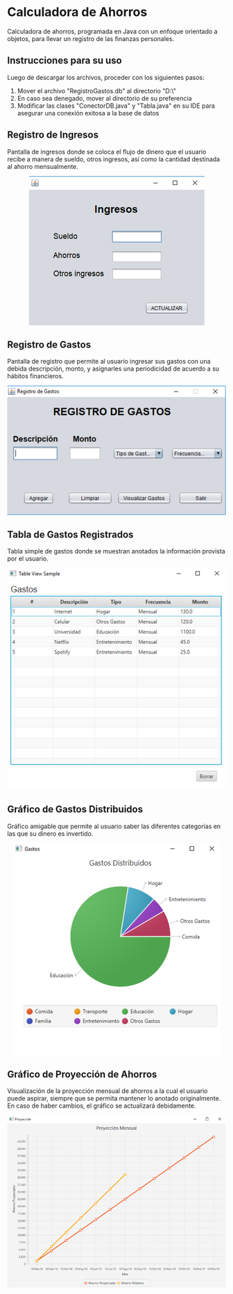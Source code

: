 # Calculadora de Ahorros
Calculadora de ahorros, programada en Java con un enfoque orientado a objetos, para llevar un registro de las finanzas personales.

## Instrucciones para su uso
Luego de descargar los archivos, proceder con los siguientes pasos:
1. Mover el archivo "RegistroGastos.db" al directorio "D:\\"
2. En caso sea denegado, mover al directorio de su preferencia
3. Modificar las clases "ConectorDB.java" y "Tabla.java" en su IDE para asegurar una conexión exitosa a la base de datos

## Registro de Ingresos
Pantalla de ingresos donde se coloca el flujo de dinero que el usuario recibe a manera de sueldo, otros ingresos, así como la cantidad destinada al ahorro mensualmente.

<p align="center"> 
<img src="https://github.com/jorgerodriguezm/calculadora-ahorros/blob/master/README_images/Registro%20de%20Ingresos.png">
</p>

## Registro de Gastos
Pantalla de registro que permite al usuario ingresar sus gastos con una debida descripción, monto, y asignarles una periodicidad de acuerdo a su hábitos financieros. 

<p align="center"> 
<img src="https://github.com/jorgerodriguezm/calculadora-ahorros/blob/master/README_images/Registro%20de%20Gastos.png">
</p>

## Tabla de Gastos Registrados
Tabla simple de gastos donde se muestran anotados la información provista por el usuario.

<p align="center"> 
<img src="https://github.com/jorgerodriguezm/calculadora-ahorros/blob/master/README_images/Tabla%20de%20Gastos.png">
</p>

## Gráfico de Gastos Distribuidos
Gráfico amigable que permite al usuario saber las diferentes categorías en las que su dinero es invertido.

<p align="center"> 
<img src="https://github.com/jorgerodriguezm/calculadora-ahorros/blob/master/README_images/Grafico%20Gastos.png">
</p>

## Gráfico de Proyección de Ahorros
Visualización de la proyección mensual de ahorros a la cual el usuario puede aspirar, siempre que se permita mantener lo anotado originalmente. En caso de haber cambios, el gráfico se actualizará debidamente.

<p align="center"> 
<img src="https://github.com/jorgerodriguezm/calculadora-ahorros/blob/master/README_images/Grafico%20Proyeccion%20de%20Ahorros.png">
</p>

